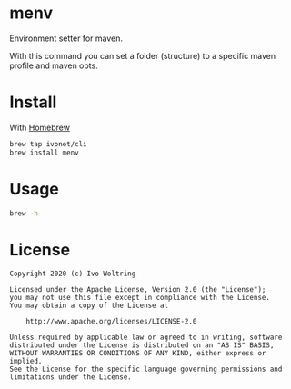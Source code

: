 # menv

Environment setter for maven.

With this command you can set a folder (structure) to a specific maven profile and maven opts.


# Install

With [Homebrew](https://brew.sh)

```bash
brew tap ivonet/cli
brew install menv
```


# Usage

```bash
brew -h
```


# License

    Copyright 2020 (c) Ivo Woltring

    Licensed under the Apache License, Version 2.0 (the "License");
    you may not use this file except in compliance with the License.
    You may obtain a copy of the License at

        http://www.apache.org/licenses/LICENSE-2.0

    Unless required by applicable law or agreed to in writing, software
    distributed under the License is distributed on an "AS IS" BASIS,
    WITHOUT WARRANTIES OR CONDITIONS OF ANY KIND, either express or implied.
    See the License for the specific language governing permissions and
    limitations under the License.
